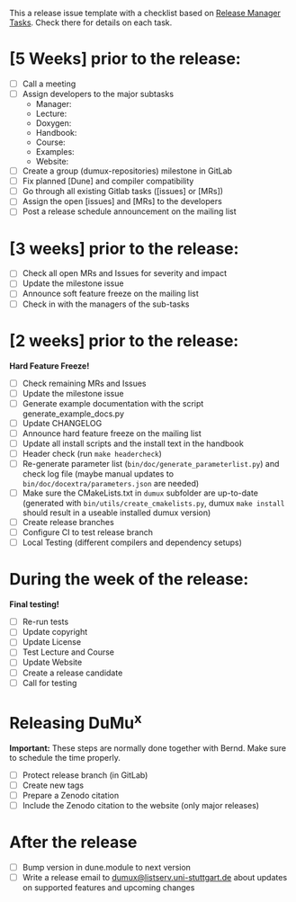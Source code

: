 <!--
This form is for release issue ONLY!
If you're looking for help check out the [readme](/README.md).
-->
This a release issue template with a checklist based on [Release Manager Tasks](https://git.iws.uni-stuttgart.de/dumux-repositories/dumux/-/wikis/Release-Manager-Tasks). Check there for details on each task.
# [5 Weeks] prior to the release:
- [ ]  Call a meeting
- [ ]  Assign developers to the major subtasks
    - Manager:
    - Lecture:
    - Doxygen:
    - Handbook:
    - Course:
    - Examples:
    - Website:
- [ ]  Create a group (dumux-repositories) milestone in GitLab
- [ ]  Fix planned [Dune] and compiler compatibility
- [ ]  Go through all existing Gitlab tasks ([issues] or [MRs])
- [ ]  Assign the open [issues] and [MRs] to the developers
- [ ]  Post a release schedule announcement on the mailing list

# [3 weeks] prior to the release:
- [ ]  Check all open MRs and Issues for severity and impact
- [ ]  Update the milestone issue
- [ ]  Announce soft feature freeze on the mailing list
- [ ]  Check in with the managers of the sub-tasks

# [2 weeks] prior to the release:
__Hard Feature Freeze!__
- [ ]  Check remaining MRs and Issues
- [ ]  Update the milestone issue
- [ ]  Generate example documentation with the script generate_example_docs.py
- [ ]  Update CHANGELOG
- [ ]  Announce hard feature freeze on the mailing list
- [ ]  Update all install scripts and the install text in the handbook
- [ ]  Header check (run `make headercheck`)
- [ ]  Re-generate parameter list (`bin/doc/generate_parameterlist.py`) and check log file (maybe manual updates to `bin/doc/docextra/parameters.json` are needed)
- [ ]  Make sure the CMakeLists.txt in `dumux` subfolder are up-to-date (generated with `bin/utils/create_cmakelists.py`, dumux `make install` should result in a useable installed dumux version)
- [ ]  Create release branches
- [ ]  Configure CI to test release branch
- [ ]  Local Testing (different compilers and dependency setups)

# During the week of the release:
__Final testing!__
- [ ]  Re-run tests
- [ ]  Update copyright
- [ ]  Update License
- [ ]  Test Lecture and Course
- [ ]  Update Website
- [ ]  Create a release candidate
- [ ]  Call for testing

# Releasing DuMu<sup>x</sup>
__Important:__ These steps are normally done together with Bernd. Make sure to schedule the time properly.
- [ ]  Protect release branch (in GitLab)
- [ ]  Create new tags
- [ ]  Prepare a Zenodo citation
- [ ]  Include the Zenodo citation to the website (only major releases)

# After the release
- [ ]  Bump version in dune.module to next version
- [ ]  Write a release email to dumux@listserv.uni-stuttgart.de about updates on supported features and upcoming changes
